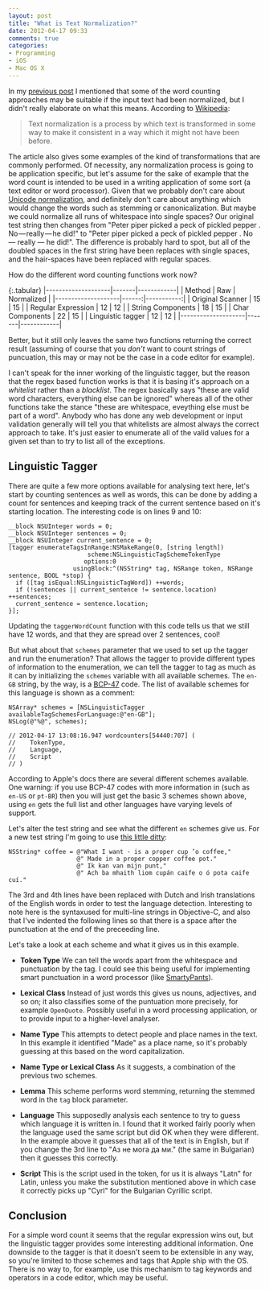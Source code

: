 ```yaml
---
layout: post
title: "What is Text Normalization?"
date: 2012-04-17 09:33
comments: true
categories: 
- Programming
- iOS
- Mac OS X
---
```


In my [previous post][PP] I mentioned that some of the word counting approaches may be suitable if the input text had been normalized, but I didn't really elaborate on what this means. According to [Wikipedia][W1]:

> Text normalization is a process by which text is transformed in some way to make it consistent in a way which it might not have been before.

The article also gives some examples of the kind of transformations that are commonly performed. Of necessity, any normalization process is going to be application specific, but let's assume for the sake of example that the word count is intended to be used in a writing application of some sort (a text editor or word processor). Given that we probably don't care about [Unicode normalization][UN], and definitely don't care about anything which would change the words such as stemming or canonicalization. But maybe we could normalize all runs of whitespace into single spaces? Our original test string then changes from "Peter  piper  picked  a  peck  of  pickled  pepper . No — really — he did!" to "Peter piper picked a peck of pickled pepper . No — really — he did!". The difference is probably hard to spot, but all of the doubled spaces in the first string have been replaces with single spaces, and the hair-spaces have been replaced with regular spaces.

How do the different word counting functions work now?

{:.tabular}
|--------------------|-------|------------|
| Method             | Raw   | Normalized |
|--------------------|------:|-----------:|
| Original Scanner   |    15 |         15 |
| Regular Expression |    12 |         12 |
| String Components  |    18 |         15 |
| Char Components    |    22 |         15 |
| Linguistic tagger  |    12 |         12 |
|--------------------|-------|------------|

Better, but it still only leaves the same two functions returning the correct result (assuming of course that you *don't* want to count strings of puncuation, this may or may not be the case in a code editor for example).

I can't speak for the inner working of the linguistic tagger, but the reason that the regex based function works is that it is basing it's approach on a *whitelist* rather than a *blacklist*. The regex basically says "these are valid word characters, everything else can be ignored" whereas all of the other functions take the stance "these are whitespace, eveything else must be part of a word". Anybody who has done any web development or input validation generally will tell you that whitelists are almost always the correct approach to take. It's just easier to enumerate all of the valid values for a given set than to try to list all of the exceptions.

## Linguistic Tagger

There are quite a few more options available for analysing text here, let's start by counting sentences as well as words, this can be done by adding a count for sentences and keeping track of the current sentence based on it's starting location. The interesting code is on lines 9 and 10:

```objc
__block NSUInteger words = 0;
__block NSUInteger sentences = 0;
__block NSUInteger current_sentence = 0;
[tagger enumerateTagsInRange:NSMakeRange(0, [string length])
                      scheme:NSLinguisticTagSchemeTokenType
                     options:0
                  usingBlock:^(NSString* tag, NSRange token, NSRange sentence, BOOL *stop) {
  if ([tag isEqual:NSLinguisticTagWord]) ++words;
  if (!sentences || current_sentence != sentence.location) ++sentences;
  current_sentence = sentence.location;
}];
```

Updating the `taggerWordCount` function with this code tells us that we still have 12 words, and that they are spread over 2 sentences, cool!

But what about that `schemes` parameter that we used to set up the tagger and run the enumeration? That allows the tagger to provide different types of information to the enumeration, we can tell the tagger to tag as much as it can by initializing the `schemes` variable with all available schemes. The `en-GB` string, by the way, is a [BCP-47][BP] code. The list of available schemes for this language is shown as a comment:

```objc
NSArray* schemes = [NSLinguisticTagger availableTagSchemesForLanguage:@"en-GB"];
NSLog(@"%@", schemes);

// 2012-04-17 13:08:16.947 wordcounters[54440:707] (
//    TokenType,
//    Language,
//    Script
// )
```

According to Apple's docs there are several different schemes available. One warning: if you use BCP-47 codes with more information in (such as `en-US` or `pt-BR`) then you will just get the basic 3 schemes shown above, using `en` gets the full list and other languages have varying levels of support.

Let's alter the test string and see what the different `en` schemes give us. For a new test string I'm going to use [this little ditty][MC]:

```objc
NSString* coffee = @"What I want - is a proper cup ’o coffee,"
                   @" Made in a proper copper coffee pot."
                   @" Ik kan van mijn punt,"
                   @" Ach ba mhaith liom cupán caife o ó pota caife cuí."
```

The 3rd and 4th lines have been replaced with Dutch and Irish translations of the English words in order to test the language detection. Interesting to note here is the syntaxused for multi-line strings in Objective-C, and also that I've indented the following lines so that there is a space after the punctuation at the end of the preceeding line.

Let's take a look at each scheme and what it gives us in this example.

- **Token Type**
  We can tell the words apart from the whitespace and punctuation by the tag. I could see this being useful for implementing smart punctuation in a word processor (like [SmartyPants][SP]).

- **Lexical Class**
  Instead of just words this gives us nouns, adjectives, and so on; it also classifies some of the puntuation more precisely, for example `OpenQuote`. Possibly useful in a word processing application, or to provide input to a higher-level analyser.

- **Name Type**
  This attempts to detect people and place names in the text. In this example it identified "Made" as a place name, so it's probably guessing at this based on the word capitalization.

- **Name Type or Lexical Class**
  As it suggests, a combination of the previous two schemes.

- **Lemma**
  This scheme performs word stemming, returning the stemmed word in the `tag` block parameter.

- **Language**
  This supposedly analysis each sentence to try to guess which language it is written in. I found that it worked fairly poorly when the language used the same script but did OK when they were different. In the example above it guesses that all of the text is in English, but if you change the 3rd line to "Аз не мога да ми." (the same in Bulgarian) then it guesses this correctly.
  
- **Script**
  This is the script used in the token, for us it is always "Latn" for Latin, unless you make the substitution mentioned above in which case it correctly picks up "Cyrl" for the Bulgarian Cyrillic script.

## Conclusion

For a simple word count it seems that the regular expression wins out, but the linguistic tagger provides some interesting additional information. One downside to the tagger is that it doesn't seem to be extensible in any way, so you're limited to those schemes and tags that Apple ship with the OS. There is no way to, for example, use this mechanism to tag keywords and operators in a code editor, which may be useful.

[PP]: /2012/04/16/how-many-words-make-a-string
[W1]: https://en.wikipedia.org/wiki/Text_normalization
[UN]: http://www.unicode.org/reports/tr15/
[BP]: http://tools.ietf.org/html/bcp47
[MC]: http://www.mudcat.org/@displaysong.cfm?SongID=1242
[SP]: http://daringfireball.net/projects/smartypants/

